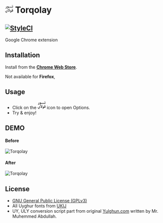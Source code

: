 # <img src="icon.png" alt="Torqolay" width="26"> Torqolay
[![StyleCI](https://styleci.io/repos/112400685/shield?branch=master)](https://styleci.io/repos/112400685)
-------------------------------------
Google Chrome extension

## Installation

Install from the **[Chrome Web Store](https://chrome.google.com/webstore/detail/torqolay/kmpbgnbljnbcgddficmdnckeflinjieo)**.

Not available for **Firefox**,

## Usage

* Click on the <img src="icon.png" alt="Torqolay" width="26"> icon to open Options.
* Try & enjoy!

## DEMO

#### Before
<img src="https://lh3.googleusercontent.com/UVF8tGpSVgEZKE5C71VaV586IVZADKeYdMzLj_w7drlwbyiizOqgrpTQdJlQ6F86QXHxahu4=w640-h400-e365" alt="Torqolay">


#### After

<img src="https://lh3.googleusercontent.com/Wu82Ijk7KGTSaxzzQ49BJeemQy5yJVHAMeiBg-Hx3TfKM4Zyq3ufqmJqnKtPSCv9FvKJIHMoEw=w640-h400-e365" alt="Torqolay">

## License
 * [GNU General Public License (GPLv3)](https://github.com/Oghouz/Torqolay/blob/master/LICENSE)
 * All Uyghur fonts from [UKIJ](http://www.ukij.org/fonts/) 
 * UY, ULY conversion script part from original [Yulghun.com](http://www.yulghun.com/) written by Mr. Muhemmed Abdullah.
 
